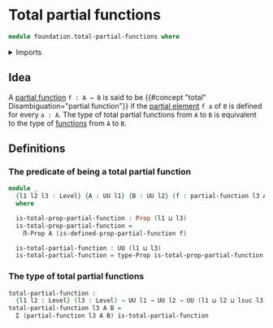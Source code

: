 # Total partial functions

```agda
module foundation.total-partial-functions where
```

<details><summary>Imports</summary>

```agda
open import foundation.dependent-pair-types
open import foundation.partial-functions
open import foundation.propositions
open import foundation.universe-levels
```

</details>

## Idea

A [partial function](foundation.partial-functions.md) `f : A → B` is said to be
{{#concept "total" Disambiguation="partial function"}} if the
[partial element](foundation.partial-elements.md) `f a` of `B` is defined for
every `a : A`. The type of total partial functions from `A` to `B` is equivalent
to the type of [functions](foundation-core.function-types.md) from `A` to `B`.

## Definitions

### The predicate of being a total partial function

```agda
module _
  {l1 l2 l3 : Level} {A : UU l1} {B : UU l2} (f : partial-function l3 A B)
  where

  is-total-prop-partial-function : Prop (l1 ⊔ l3)
  is-total-prop-partial-function =
    Π-Prop A (is-defined-prop-partial-function f)

  is-total-partial-function : UU (l1 ⊔ l3)
  is-total-partial-function = type-Prop is-total-prop-partial-function
```

### The type of total partial functions

```agda
total-partial-function :
  {l1 l2 : Level} (l3 : Level) → UU l1 → UU l2 → UU (l1 ⊔ l2 ⊔ lsuc l3)
total-partial-function l3 A B =
  Σ (partial-function l3 A B) is-total-partial-function
```
